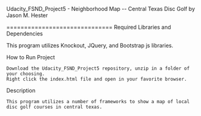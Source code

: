 Udacity_FSND_Project5 - Neighborhood Map -- Central Texas Disc Golf by Jason M. Hester

==============================
Required Libraries and Dependencies

This program utilizes Knockout, JQuery, and Bootstrap js libraries.

How to Run Project

    Download the Udacity_FSND_Project5 repository, unzip in a folder of your choosing.
    Right click the index.html file and open in your favorite browser.

Description

    This program utilizes a number of frameworks to show a map of local disc golf courses in central texas.
